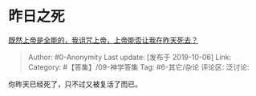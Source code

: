 # 昨日之死
[既然上帝是全能的，我诅咒上帝，上帝能否让我在昨天死去？](https://www.zhihu.com/question/347088259/answer/846853493)

> Author: #0-Anonymity
> Last update: [发布于 2019-10-06]
> Link:
> Category: #【答集】/09-神学答集
> Tag: #6-其它/杂论
> 评论区:
> 泛讨论:

你昨天已经死了，只不过又被复活了而已。
